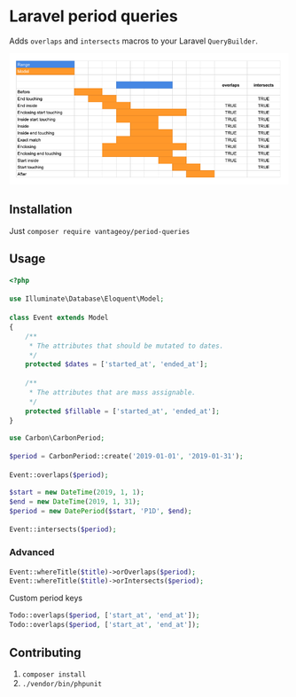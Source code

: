 # Laravel period queries

Adds `overlaps` and `intersects` macros to your Laravel `QueryBuilder`.

![Period relations](https://github.com/vantageoy/period-queries/blob/master/PeriodRelations.png)

## Installation

Just `composer require vantageoy/period-queries`

## Usage

```php
<?php

use Illuminate\Database\Eloquent\Model;

class Event extends Model
{
    /**
     * The attributes that should be mutated to dates.
     */
    protected $dates = ['started_at', 'ended_at'];

    /**
     * The attributes that are mass assignable.
     */
    protected $fillable = ['started_at', 'ended_at'];
}
```

```php
use Carbon\CarbonPeriod;

$period = CarbonPeriod::create('2019-01-01', '2019-01-31');

Event::overlaps($period);
```

```php
$start = new DateTime(2019, 1, 1);
$end = new DateTime(2019, 1, 31);
$period = new DatePeriod($start, 'P1D', $end);

Event::intersects($period);
```

### Advanced

```php
Event::whereTitle($title)->orOverlaps($period);
Event::whereTitle($title)->orIntersects($period);
```

Custom period keys
```php
Todo::overlaps($period, ['start_at', 'end_at']);
Todo::overlaps($period, ['start_at', 'end_at']);
```

## Contributing

1. `composer install`
2. `./vendor/bin/phpunit`
